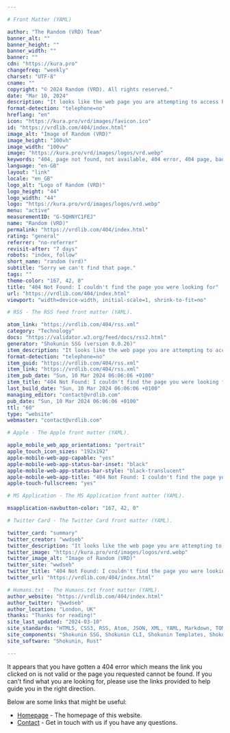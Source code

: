 ```yaml
---

# Front Matter (YAML)

author: "The Random (VRD) Team"
banner_alt: ""
banner_height: ""
banner_width: ""
banner: ""
cdn: "https://kura.pro"
changefreq: "weekly"
charset: "UTF-8"
cname: ""
copyright: "© 2024 Random (VRD). All rights reserved."
date: "Mar 10, 2024"
description: "It looks like the web page you are attempting to access has either been removed, renamed, or is currently unavailable."
format-detection: "telephone=no"
hreflang: "en"
icon: "https://kura.pro/vrd/images/favicon.ico"
id: "https://vrdlib.com/404/index.html"
image_alt: "Image of Random (VRD)"
image_height: "100vh"
image_width: "100vw"
image: "https://kura.pro/vrd/images/logos/vrd.webp"
keywords: "404, page not found, not available, 404 error, 404 page, bad link, broken link, page does not exist, page not found, page removed"
language: "en-GB"
layout: "link"
locale: "en_GB"
logo_alt: "Logo of Random (VRD)"
logo_height: "44"
logo_width: "44"
logo: "https://kura.pro/vrd/images/logos/vrd.webp"
menu: "active"
measurementID: "G-5QHNYC1FEJ"
name: "Random (VRD)"
permalink: "https://vrdlib.com/404/index.html"
rating: "general"
referrer: "no-referrer"
revisit-after: "7 days"
robots: "index, follow"
short_name: "random (vrd)"
subtitle: "Sorry we can't find that page."
tags: ""
theme-color: "167, 42, 0"
title: "404 Not Found: I couldn't find the page you were looking for"
url: "https://vrdlib.com/404/index.html"
viewport: "width=device-width, initial-scale=1, shrink-to-fit=no"

# RSS - The RSS feed front matter (YAML).

atom_link: "https://vrdlib.com/404/rss.xml"
category: "Technology"
docs: "https://validator.w3.org/feed/docs/rss2.html"
generator: "Shokunin SSG (version 0.0.26)"
item_description: "It looks like the web page you are attempting to access has either been removed, renamed, or is currently unavailable."
format-detection: "telephone=no"
item_guid: "https://vrdlib.com/404/rss.xml"
item_link: "https://vrdlib.com/404/rss.xml"
item_pub_date: "Sun, 10 Mar 2024 06:06:06 +0100"
item_title: "404 Not Found: I couldn't find the page you were looking for"
last_build_date: "Sun, 10 Mar 2024 06:06:06 +0100"
managing_editor: "contact@vrdlib.com"
pub_date: "Sun, 10 Mar 2024 06:06:06 +0100"
ttl: "60"
type: "website"
webmaster: "contact@vrdlib.com"

# Apple - The Apple front matter (YAML).

apple_mobile_web_app_orientations: "portrait"
apple_touch_icon_sizes: "192x192"
apple-mobile-web-app-capable: "yes"
apple-mobile-web-app-status-bar-inset: "black"
apple-mobile-web-app-status-bar-style: "black-translucent"
apple-mobile-web-app-title: "404 Not Found: I couldn't find the page you were looking for"
apple-touch-fullscreen: "yes"

# MS Application - The MS Application front matter (YAML).

msapplication-navbutton-color: "167, 42, 0"

# Twitter Card - The Twitter Card front matter (YAML).

twitter_card: "summary"
twitter_creator: "wwdseb"
twitter_description: "It looks like the web page you are attempting to access has either been removed, renamed, or is currently unavailable."
twitter_image: "https://kura.pro/vrd/images/logos/vrd.webp"
twitter_image_alt: "Image of Random (VRD)"
twitter_site: "wwdseb"
twitter_title: "404 Not Found: I couldn't find the page you were looking for"
twitter_url: "https://vrdlib.com/404/index.html"

# Humans.txt - The Humans.txt front matter (YAML).
author_website: "https://vrdlib.com/404/index.html"
author_twitter: "@wwdseb"
author_location: "London, UK"
thanks: "Thanks for reading!"
site_last_updated: "2024-03-10"
site_standards: "HTML5, CSS3, RSS, Atom, JSON, XML, YAML, Markdown, TOML"
site_components: "Shokunin SSG, Shokunin CLI, Shokunin Templates, Shokunin Themes, Kaishi SSG, Kaishi CLI, Kaishi Templates, Kaishi Themes"
site_software: "Shokunin, Rust"

---
```


It appears that you have gotten a 404 error which means the link you clicked on
is not valid or the page you requested cannot be found. If you can't find what
you are looking for, please use the links provided to help guide you in the
right direction.

Below are some links that might be useful:

- [Homepage](/) - The homepage of this website.
- [Contact](/contact/index.html) - Get in touch with us if you have any
  questions.
